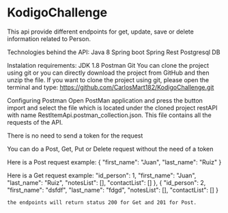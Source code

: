 # KodigoChallenge
This api provide different endpoints for get, update, save or delete information related to Person.

Technologies behind the API:
Java 8
Spring boot
Spring Rest
Postgresql DB

Instalation requirements:
JDK 1.8
Postman
Git
You can clone the project using git or you can directly download the project from GitHub and then unzip the file. If you want to clone the project using git, please open the terminal and type:
https://github.com/CarlosMart182/KodigoChallenge.git

Configuring Postman
Open PostMan application and press the button import and select the file which is located under the cloned project restAPI with name RestItemApi.postman_collection.json. This file contains all the requests of the API.

There is no need to send a token for the request

You can do a Post, Get, Put or Delete request without the need of a token

Here is a Post request example:
{
    "first_name": "Juan",
    "last_name": "Ruiz"
}

Here is a Get request example:
 "id_person": 1,
        "first_name": "Juan",
        "last_name": "Ruiz",
        "notesList": [],
        "contactList": []
    },
    {
        "id_person": 2,
        "first_name": "dsfdf",
        "last_name": "fdgd",
        "notesList": [],
        "contactList": []
    }
    
    the endpoints will return status 200 for Get and 201 for Post.

